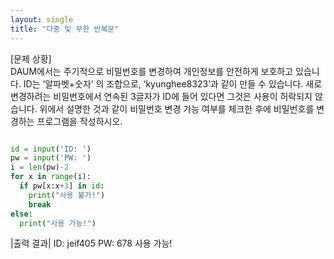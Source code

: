 ```yaml
---
layout: single
title: "다중 및 무한 반복문"
---
```


[문제 상황]  
DAUM에서는 주기적으로 비밀번호를 변경하여 개인정보를 안전하게 보호하고 있습니다. ID는 ‘알파벳+숫자’ 의 조합으로, 
‘kyunghee8323’과 같이 만들 수 있습니다. 새로 변경하려는 비밀번호에서 연속된 3글자가 ID에 들어 있다면 그것은 사용이 허락되지 않습니다. 
위에서 설명한 것과 같이 비밀번호 변경 가능 여부를 체크한 후에 비밀번호를 변경하는 프로그램을 작성하시오.  

~~~python

id = input('ID: ')
pw = input('PW: ')
i = len(pw)-2
for x in range(i):
  if pw[x:x+3] in id:
    print("사용 불가!")
    break
else:
  print("사용 가능!")
~~~

|출력 결과|
ID: jeif405
PW: 678
사용 가능!
